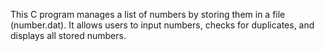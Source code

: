 This C program manages a list of numbers by storing them in a file (number.dat). It allows users to input numbers, checks for duplicates, and displays all stored numbers.

